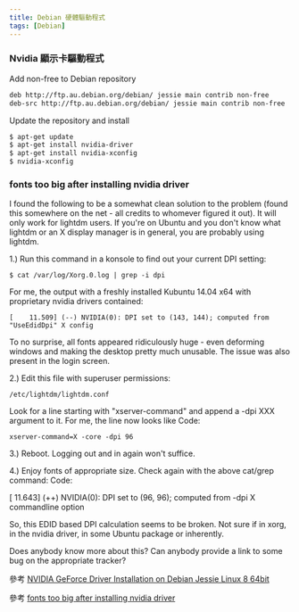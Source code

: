```yaml
---
title: Debian 硬體驅動程式 
tags: [Debian]
---
```

<!--more-->
### Nvidia 顯示卡驅動程式

Add non-free to Debian repository

```sh
deb http://ftp.au.debian.org/debian/ jessie main contrib non-free
deb-src http://ftp.au.debian.org/debian/ jessie main contrib non-free
```

Update the repository and install

```sh
$ apt-get update
$ apt-get install nvidia-driver
$ apt-get install nvidia-xconfig
$ nvidia-xconfig
```

### fonts too big after installing nvidia driver

I found the following to be a somewhat clean solution to the problem (found this somewhere on the net - all credits to whomever figured it out). It will only work for lightdm users. If you're on Ubuntu and you don't know what lightdm or an X display manager is in general, you are probably using lightdm.

1.) Run this command in a konsole to find out your current DPI setting:

```
$ cat /var/log/Xorg.0.log | grep -i dpi
```

For me, the output with a freshly installed Kubuntu 14.04 x64 with proprietary nvidia drivers contained:

```
[    11.509] (--) NVIDIA(0): DPI set to (143, 144); computed from "UseEdidDpi" X config
```

To no surprise, all fonts appeared ridiculously huge - even deforming windows and making the desktop pretty much unusable. The issue was also present in the login screen.

2.) Edit this file with superuser permissions:

```
/etc/lightdm/lightdm.conf
```

Look for a line starting with "xserver-command" and append a -dpi XXX argument to it. For me, the line now looks like
Code:

```
xserver-command=X -core -dpi 96
```

3.) Reboot. Logging out and in again won't suffice.

4.) Enjoy fonts of appropriate size. Check again with the above cat/grep command:
Code:

[    11.643] (++) NVIDIA(0): DPI set to (96, 96); computed from -dpi X commandline option

So, this EDID based DPI calculation seems to be broken. Not sure if in xorg, in the nvidia driver, in some Ubuntu package or inherently.

Does anybody know more about this? Can anybody provide a link to some bug on the appropriate tracker? 


參考  [NVIDIA GeForce Driver Installation on Debian Jessie Linux 8 64bit](https://linuxconfig.org/nvidia-geforce-driver-installation-on-debian-jessie-linux-8-64bit) 

參考  [fonts too big after installing nvidia driver](https://ubuntuforums.org/showthread.php?t=2201820) 

